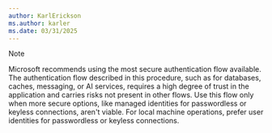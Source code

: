 ```yaml
---
author: KarlErickson
ms.author: karler
ms.date: 03/31/2025
---
```


> [!NOTE]
> Microsoft recommends using the most secure authentication flow available. The authentication flow described in this procedure, such as for databases, caches, messaging, or AI services, requires a high degree of trust in the application and carries risks not present in other flows. Use this flow only when more secure options, like managed identities for passwordless or keyless connections, aren't viable. For local machine operations, prefer user identities for passwordless or keyless connections.
